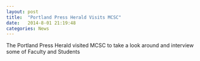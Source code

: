 ```yaml
---
layout: post
title:  "Portland Press Herald Visits MCSC"
date:   2014-8-01 21:19:48
categories: News
---
```


The Portland Press Herald visited MCSC to take a look around and interview some of Faculty and Students